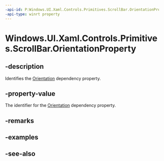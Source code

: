 ```yaml
---
-api-id: P:Windows.UI.Xaml.Controls.Primitives.ScrollBar.OrientationProperty
-api-type: winrt property
---
```


<!-- Property syntax
public Windows.UI.Xaml.DependencyProperty OrientationProperty { get; }
-->

# Windows.UI.Xaml.Controls.Primitives.ScrollBar.OrientationProperty

## -description
Identifies the [Orientation](scrollbar_orientation.md) dependency property.



## -property-value
The identifier for the [Orientation](scrollbar_orientation.md) dependency property.

## -remarks

## -examples

## -see-also
